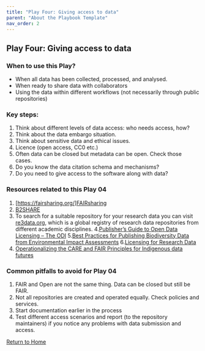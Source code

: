 ```yaml
---
title: "Play Four: Giving access to data"
parent: "About the Playbook Template"
nav_order: 2
---
```


## Play Four: Giving access to data
### When to use this Play? 

- When all data has been collected, processed, and analysed.
- When ready to share data with collaborators
- Using the data within different workflows (not necessarily through public repositories)


### Key steps:

1. Think about different levels of data access: who needs access, how?
2. Think about the data embargo situation.
3. Think about sensitive data and ethical issues.
4. Licence (open access, CC0 etc.)
5. Often data can be closed but metadata can be open. Check those cases.
6. Do you know the data citation schema and mechanisms?
7. Do you need to give access to the software along with data?


### Resources related to this Play 04


1. [https://fairsharing.org/]FAIRsharing
2. [B2SHARE](https://b2share.eudat.eu/)
3. To search for a suitable repository for your research data you can visit
[re3data.org](https://www.re3data.org/), which is a global registry of research data repositories from different academic disciplines.
4.[Publisher’s Guide to Open Data Licensing – The ODI](https://theodi.org/insights/guides/publishers-guide-to-open-data-licensing/)
5.[Best Practices for Publishing Biodiversity Data from Environmental Impact Assessments](https://doi.org/10.35035/doc-5xdm-8762)
6.[Licensing for Research Data](https://playbook.cd2h.org/en/latest/chapters/chapter_1.html)
7. [Operationalizing the CARE and FAIR Principles for Indigenous data futures](https://doi.org/10.1038/s41597-021-00892-0)

### Common pitfalls to avoid for Play 04
 
1. FAIR and Open are not the same thing. Data can be closed but still be FAIR.
2. Not all repositories are created and operated equally. Check policies and services.
3. Start documentation earlier in the process
4. Test different access scenarios and report (to the repository maintainers) if you notice any problems with data submission and access.


[Return to Home](index.md)
